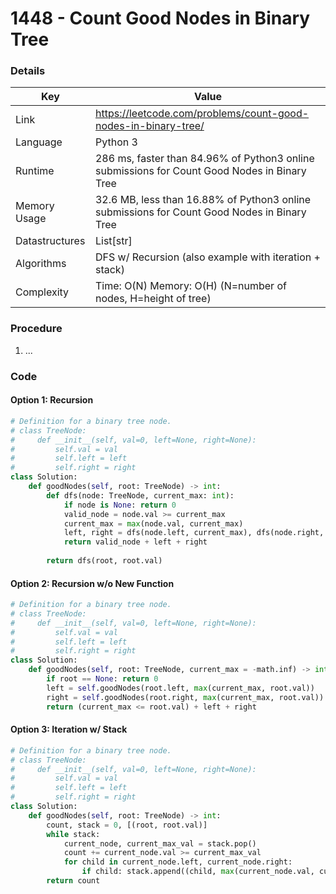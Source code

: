 # 1448 - Count Good Nodes in Binary Tree

### Details

| Key | Value |
| --- | ----- |
| Link | https://leetcode.com/problems/count-good-nodes-in-binary-tree/
| Language | Python 3
| Runtime | 286 ms, faster than 84.96% of Python3 online submissions for Count Good Nodes in Binary Tree
| Memory Usage | 32.6 MB, less than 16.88% of Python3 online submissions for Count Good Nodes in Binary Tree
| Datastructures | List[str]
| Algorithms | DFS w/ Recursion (also example with iteration + stack)
| Complexity | Time: O(N) Memory: O(H) (N=number of nodes, H=height of tree)

### Procedure

1. ...

### Code

#### Option 1: Recursion

```python
# Definition for a binary tree node.
# class TreeNode:
#     def __init__(self, val=0, left=None, right=None):
#         self.val = val
#         self.left = left
#         self.right = right
class Solution:
    def goodNodes(self, root: TreeNode) -> int:
        def dfs(node: TreeNode, current_max: int):
            if node is None: return 0
            valid_node = node.val >= current_max
            current_max = max(node.val, current_max)
            left, right = dfs(node.left, current_max), dfs(node.right, current_max)
            return valid_node + left + right
        
        return dfs(root, root.val)
```

#### Option 2: Recursion w/o New Function

```python
# Definition for a binary tree node.
# class TreeNode:
#     def __init__(self, val=0, left=None, right=None):
#         self.val = val
#         self.left = left
#         self.right = right
class Solution:
    def goodNodes(self, root: TreeNode, current_max = -math.inf) -> int:
        if root == None: return 0
        left = self.goodNodes(root.left, max(current_max, root.val))
        right = self.goodNodes(root.right, max(current_max, root.val))
        return (current_max <= root.val) + left + right
```

#### Option 3: Iteration w/ Stack

```python
# Definition for a binary tree node.
# class TreeNode:
#     def __init__(self, val=0, left=None, right=None):
#         self.val = val
#         self.left = left
#         self.right = right
class Solution:
    def goodNodes(self, root: TreeNode) -> int:
        count, stack = 0, [(root, root.val)]
        while stack:
            current_node, current_max_val = stack.pop()
            count += current_node.val >= current_max_val
            for child in current_node.left, current_node.right:
                if child: stack.append((child, max(current_node.val, current_max_val)))
        return count
```
